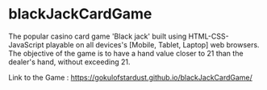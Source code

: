 # blackJackCardGame
The popular casino card game 'Black jack' built using HTML-CSS-JavaScript playable on all devices's [Mobile, Tablet, Laptop] web browsers. The objective of the game is to have a hand value closer to 21 than the dealer's hand, without exceeding 21.

Link to the Game : https://gokulofstardust.github.io/blackJackCardGame/
